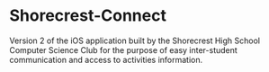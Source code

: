 # Shorecrest-Connect
Version 2 of the iOS application built by the Shorecrest High School Computer Science Club for the purpose of easy inter-student communication and access to activities information.
